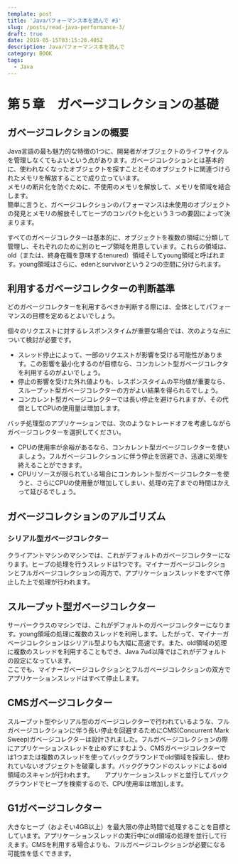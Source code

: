 ```yaml
---
template: post
title: 'Javaパフォーマンス本を読んで #3'
slug: /posts/read-java-performance-3/
draft: true
date: 2019-05-15T03:15:20.405Z
description: Javaパフォーマンス本を読んで
category: BOOK
tags:
  - Java
---
```

# 第５章　ガベージコレクションの基礎
## ガベージコレクションの概要
Java言語の最も魅力的な特徴の1つに、開発者がオブジェクトのライフサイクルを管理しなくてもよいという点があります。ガベージコレクションとは基本的に、使われなくなったオブジェクトを探すこととそのオブジェクトに関連づけられたメモリを解放することで成り立っています。  
メモリの断片化を防ぐために、不使用のメモリを解放して、メモリを領域を結合します。  
簡単に言うと、ガベージコレクションのパフォーマンスは未使用のオブジェクトの発見とメモリの解放そしてヒープのコンパクト化という３つの要因によって決まります。  

すべてのガベージコレクターは基本的に、オブジェクトを複数の領域に分類して管理し、それぞれのために別のヒープ領域を用意しています。これらの領域は、old（または、終身在職を意味するtenured）領域そしてyoung領域と呼ばれます。young領域はさらに、edenとsurvivorという２つの空間に分けられます。  

## 利用するガベージコレクターの判断基準
どのガベージコレクターを利用するべきか判断する際には、全体としてパフォーマンスの目標を定めるとよいでしょう。

個々のリクエストに対するレスポンスタイムが重要な場合では、次のような点について検討が必要です。
- スレッド停止によって、一部のリクエストが影響を受ける可能性があります。この影響を最小化するのが目標なら、コンカレント型ガベージコレクタを利用するのがよいでしょう。  
- 停止の影響を受けた外れ値よりも、レスポンスタイムの平均値が重要なら、スループット型ガベージコレクターの方がよい結果を得られるでしょう。
- コンカレント型ガベージコレクターでは長い停止を避けられますが、その代償としてCPUの使用量は増加します。

バッチ処理型のアプリケーションでは、次のようなトレードオフを考慮しながらガベージコレクターを選択してください。
- CPUの使用率が余裕があるなら、コンカレント型ガベージコレクターを使いましょう。フルガベージコレクションに伴う停止を回避でき、迅速に処理を終えることができます。
- CPUリソースが限られている場合にコンカレント型ガベージコレクターを使うと、さらにCPUの使用量が増加してしまい、処理の完了までの時間はかえって延びるでしょう。

## ガベージコレクションのアルゴリズム
### シリアル型ガベージコレクター
クライアントマシンのマシンでは、これがデフォルトのガベージコレクターになります。ヒープの処理を行うスレッドは1つです。マイナーガベージコレクションとフルガベージコレクションの両方で、アプリケーションスレッドをすべて停止した上で処理が行われます。

## スループット型ガベージコレクター
サーバークラスのマシンでは、これがデフォルトのガベージコレクターになります。young領域の処理に複数のスレッドを利用します。したがって、マイナーガベージコレクションはシリアル型よりも大幅に高速です。また、old領域の処理に複数のスレッドを利用することもでき、Java 7u4以降ではこれがデフォルトの設定になっています。  
ここでも、マイナーガベージコレクションとフルガベージコレクションの双方でアプリケーションスレッドはすべて停止します。

## CMSガベージコレクター
スループット型やシリアル型のガベージコレクターで行われているような、フルガベージコレクションに伴う長い停止を回避するためにCMS(Concurrent Mark Sweep)ガベージコレクターは設計されました。フルガベージコレクションの際にアプリケーションスレッドを止めずにすむよう、CMSガベージコレクターでは1つまたは複数のスレッドを使ってバックグラウンドでold領域を探索し、使われていないオブジェクトを破棄します。バックグラウンドのスレッドによるold領域のスキャンが行われます。　　
アプリケーションスレッドと並行してバックグラウンドでヒープを検索するので、CPU使用率は増加します。

## G1ガベージコレクター
大きなヒープ（およそい4GB以上）を最大限の停止時間で処理することを目標としています。アプリケーションスレッドの実行中にold領域の処理を並行して行えます。CMSを利用する場合よりも、フルガベージコレクションが必要になる可能性を低くできます。
